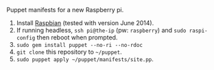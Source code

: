 Puppet manifests for a new Raspberry pi.

1. Install [Raspbian](http://www.raspberrypi.org/downloads/) (tested with version June 2014).
2. If running headless, `ssh pi@the-ip` (pw: `raspberry`) and `sudo raspi-config` then reboot when prompted.
3. `sudo gem install puppet --no-ri --no-rdoc`
4. `git clone` this repository to `~/puppet`.
5. `sudo puppet apply ~/puppet/manifests/site.pp`.
